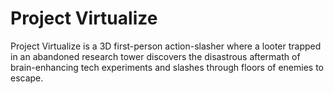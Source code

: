 # Project Virtualize

Project Virtualize is a 3D first-person action-slasher where a looter trapped in an abandoned research tower discovers the disastrous aftermath of brain-enhancing tech experiments and slashes through floors of enemies to escape.
